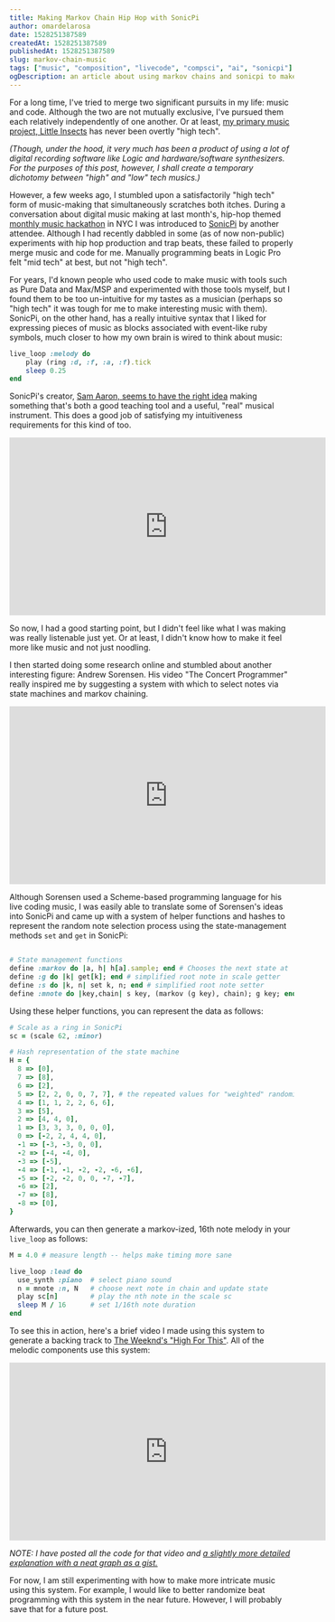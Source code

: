 ```yaml
---
title: Making Markov Chain Hip Hop with SonicPi
author: omardelarosa
date: 1528251387589
createdAt: 1528251387589
publishedAt: 1528251387589
slug: markov-chain-music
tags: ["music", "composition", "livecode", "compsci", "ai", "sonicpi"]
ogDescription: an article about using markov chains and sonicpi to make music by omar delarosa
---
```


For a long time, I've tried to merge two significant pursuits in my life: music and code. Although the two are not mutually exclusive, I've pursued them each relatively independently of one another. Or at least, [my primary music project, Little Insects](https://littleinsects.bandcamp.com/) has never been overtly "high tech".

_(Though, under the hood, it very much has been a product of using a lot of digital recording software like Logic and hardware/software synthesizers. For the purposes of this post, however, I shall create a temporary dichotomy between "high" and "low" tech musics.)_

However, a few weeks ago, I stumbled upon a satisfactorily "high tech" form of music-making that simultaneously scratches both itches. During a conversation about digital music making at last month's, hip-hop themed [monthly music hackathon](http://monthlymusichackathon.org/) in NYC I was introduced to [SonicPi](https://sonic-pi.net/) by another attendee. Although I had recently dabbled in some (as of now non-public) experiments with hip hop production and trap beats, these failed to properly merge music and code for me. Manually programming beats in Logic Pro felt "mid tech" at best, but not "high tech".

For years, I'd known people who used code to make music with tools such as Pure Data and Max/MSP and experimented with those tools myself, but I found them to be too un-intuitive for my tastes as a musician (perhaps so "high tech" it was tough for me to make interesting music with them). SonicPi, on the other hand, has a really intuitive syntax that I liked for expressing pieces of music as blocks associated with event-like ruby symbols, much closer to how my own brain is wired to think about music:

```ruby
live_loop :melody do
    play (ring :d, :f, :a, :f).tick
    sleep 0.25
end
```

SonicPi's creator, [Sam Aaron, seems to have the right idea](https://www.youtube.com/watch?v=ENfyOndcvP0) making something that's both a good teaching tool and a useful, "real" musical instrument. This does a good job of satisfying my intuitiveness requirements for this kind of too.

<iframe width="560" height="315" src="https://www.youtube.com/embed/ENfyOndcvP0" frameborder="0" allow="autoplay; encrypted-media" allowfullscreen></iframe>

So now, I had a good starting point, but I didn't feel like what I was making was really listenable just yet. Or at least, I didn't know how to make it feel more like music and not just noodling.

I then started doing some research online and stumbled about another interesting figure: Andrew Sorensen. His video "The Concert Programmer" really inspired me by suggesting a system with which to select notes via state machines and markov chaining.

<iframe width="560" height="315" src="https://www.youtube.com/embed/yY1FSsUV-8c" frameborder="0" allow="autoplay; encrypted-media" allowfullscreen></iframe>

Although Sorensen used a Scheme-based programming language for his live coding music, I was easily able to translate some of Sorensen's ideas into SonicPi and came up with a system of helper functions and hashes to represent the random note selection process using the state-management methods `set` and `get` in SonicPi:

```ruby

# State management functions
define :markov do |a, h| h[a].sample; end # Chooses the next state at  random from hash
define :g do |k| get[k]; end # simplified root note in scale getter
define :s do |k, n| set k, n; end # simplified root note setter
define :mnote do |key,chain| s key, (markov (g key), chain); g key; end
```

Using these helper functions, you can represent the data as follows:

```ruby
# Scale as a ring in SonicPi
sc = (scale 62, :minor)

# Hash representation of the state machine
H = {
  8 => [0],
  7 => [8],
  6 => [2],
  5 => [2, 2, 0, 0, 7, 7], # the repeated values for "weighted" randomization via .sample
  4 => [1, 1, 2, 2, 6, 6],
  3 => [5],
  2 => [4, 4, 0],
  1 => [3, 3, 3, 0, 0, 0],
  0 => [-2, 2, 4, 4, 0],
  -1 => [-3, -3, 0, 0],
  -2 => [-4, -4, 0],
  -3 => [-5],
  -4 => [-1, -1, -2, -2, -6, -6],
  -5 => [-2, -2, 0, 0, -7, -7],
  -6 => [2],
  -7 => [8],
  -8 => [0],
}
```

Afterwards, you can then generate a markov-ized, 16th note melody in your `live_loop` as follows:

```ruby
M = 4.0 # measure length -- helps make timing more sane

live_loop :lead do
  use_synth :piano  # select piano sound
  n = mnote :n, N   # choose next note in chain and update state
  play sc[n]        # play the nth note in the scale sc
  sleep M / 16      # set 1/16th note duration
end
```

To see this in action, here's a brief video I made using this system to generate a backing track to [The Weeknd's "High For This"](https://www.youtube.com/watch?v=sX9DgavXiN4). All of the melodic components use this system:

<iframe width="560" height="315" src="https://www.youtube.com/embed/GhzMj-6Js2Y" frameborder="0" allow="autoplay; encrypted-media" allowfullscreen></iframe>

_NOTE: I have posted all the code for that video and [a slightly more detailed explanation with a neat graph as a gist.](https://gist.github.com/omardelarosa/e962e595de9bd1b7f94afde803997831)_

For now, I am still experimenting with how to make more intricate music using this system. For example, I would like to better randomize beat programming with this system in the near future. However, I will probably save that for a future post.

